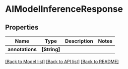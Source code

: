 # AIModelInferenceResponse

## Properties

Name | Type | Description | Notes
------------ | ------------- | ------------- | -------------
**annotations** | **[String]** |  | 

[[Back to Model list]](../#documentation-for-models) [[Back to API list]](../#documentation-for-api-endpoints) [[Back to README]](../)


